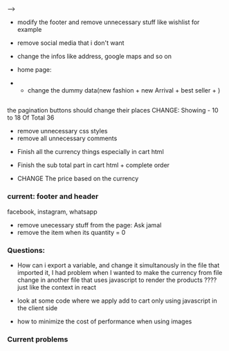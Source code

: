<!-- - should add description, size, tag, new(true or false), best seller(true or false) to products.json -->

<!-- - load the json into html -->
  <!-- - single product page: -->
  <!-- - - remove discription area -->
  <!-- - - modify the navbar -->
  <!-- - - remove the color filter -->
  <!-- - About us page
<!-- - - why choose us: remove best product
- - remove technical skills -->
<!-- - sorting functionality
- - price
- - name: ascending and descending -->

<!-- - remove the love button from all pages: -->
<!-- - - home page
- - shop page -->
<!-- - Home page: -->
<!-- - - remove special offer -->
<!-- - - change opinions -->
<!-- - - remove our team --> -->

<!-- - shop page: -->
<!-- - - apply filters
- - apply sorting -->
  <!-- - - apply pagination(slice the products you got based on the active button) -->

- modify the footer and remove unnecessary stuff like wishlist for example
- remove social media that i don't want
- change the infos like address, google maps and so on

- home page:
- - change the dummy data(new fashion + new Arrival + best seller + )

<!-- - single page: -->
  <!-- - - remove compare and favorite -->
<!-- - make the size corresponds to sizes that I have -->

<!-- - modify the nav of cart -->

<!-- - currency functionality -->

## <!-- - pass prod info to the modal and to the single page -->

<!-- - Contact us page -->

the pagination buttons should change their places
CHANGE: Showing - 10 to 18 Of Total 36

- remove unnecessary css styles
- remove all unnecessary comments

<!-- - CHANGE EURO TO ITS SYMBOL -->

<!-- - ADD ALL FUNCTIONALITIES TO THE HOME PAGE -->

- Finish all the currency things especially in cart html
- Finish the sub total part in cart html + complete order

- CHANGE The price based on the currency
<!-- remove this text from about us:
It is a long established fact that a reader will be distracted by the readable content of a page when looking at its layout. -->

<!-- - remove the dummy data from single product and add real product -->

<!-- - fix the problem currency input -->

### current: footer and header

facebook, instagram, whatsapp

<!-- array inside script.js -->
<!-- putting the ids or indexes inside local storage -->
<!-- remove checkout button -->
<!-- change the number of cart products -->
<!-- capability of removing an element -->
<!-- calculate the amount when multi of price by quantity -->

<!-- put what we have inside the table -->
<!-- - apply add to quantity and decrease quantity -->

- remove unecessary stuff from the page: Ask jamal
  <!-- modify the nav in cart page -->
- remove the item when its quantity = 0

### Questions:

- How can i export a variable, and change it simultanously in the file that imported it, I had problem when I wanted to make the currency from file change in another file that uses javascript to render the products ???? just like the context in react
- look at some code where we apply add to cart only using javascript in the client side

- how to minimize the cost of performance when using images

### Current problems
